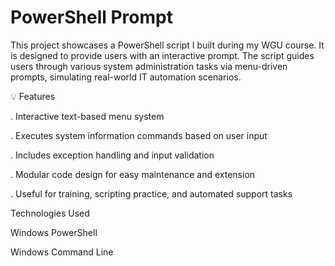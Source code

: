 
# PowerShell Prompt

This project showcases a PowerShell script I built during my WGU course. It is designed to provide users with an interactive prompt. The script guides users through various system administration tasks via menu-driven prompts, simulating real-world IT automation scenarios.

💡 Features

 . Interactive text-based menu system

 . Executes system information commands based on user input

 . Includes exception handling and input validation

 . Modular code design for easy maintenance and extension

 . Useful for training, scripting practice, and automated 
    support tasks

Technologies Used

Windows PowerShell

Windows Command Line


